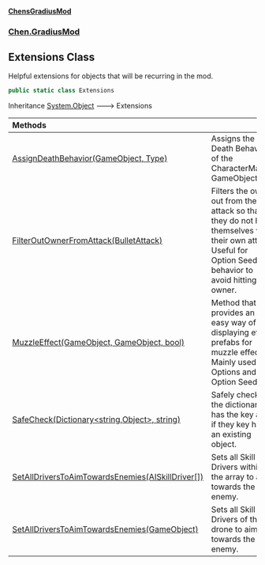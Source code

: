 #### [ChensGradiusMod](index 'index')
### [Chen.GradiusMod](neHTXX+yFsk1RpXqjkv9zg 'Chen.GradiusMod')
## Extensions Class
Helpful extensions for objects that will be recurring in the mod.  
```csharp
public static class Extensions
```

Inheritance [System.Object](https://docs.microsoft.com/en-us/dotnet/api/System.Object 'System.Object') &#129106; Extensions  

| Methods | |
| :--- | :--- |
| [AssignDeathBehavior(GameObject, Type)](lm5QfeIEC4A80PITFu34bQ 'Chen.GradiusMod.Extensions.AssignDeathBehavior(UnityEngine.GameObject, System.Type)') | Assigns the Death Behavior of the CharacterMaster GameObject.<br/> |
| [FilterOutOwnerFromAttack(BulletAttack)](Tqr3eIr8BwWGwm6rgpylvQ 'Chen.GradiusMod.Extensions.FilterOutOwnerFromAttack(RoR2.BulletAttack)') | Filters the owner out from the attack so that they do not hit themselves with their own attack.<br/>Useful for Option Seeds' behavior to avoid hitting the owner.<br/> |
| [MuzzleEffect(GameObject, GameObject, bool)](7roQPfGASRtMvS48E57GWQ 'Chen.GradiusMod.Extensions.MuzzleEffect(UnityEngine.GameObject, UnityEngine.GameObject, bool)') | Method that provides an easy way of displaying effect prefabs for muzzle effects.<br/>Mainly used for Options and Option Seeds.<br/> |
| [SafeCheck(Dictionary&lt;string,Object&gt;, string)](UcBLHVdDDZkETVaa0moaRw 'Chen.GradiusMod.Extensions.SafeCheck(System.Collections.Generic.Dictionary&lt;string,UnityEngine.Object&gt;, string)') | Safely checks if the dictionary has the key and if they key has an existing object.<br/> |
| [SetAllDriversToAimTowardsEnemies(AISkillDriver[])](gnPOJV62YUPZiTf4ltA7QA 'Chen.GradiusMod.Extensions.SetAllDriversToAimTowardsEnemies(RoR2.CharacterAI.AISkillDriver[])') | Sets all Skill Drivers within the array to aim towards the enemy.<br/> |
| [SetAllDriversToAimTowardsEnemies(GameObject)](dJhiosGXV8eLrawB7h83Bg 'Chen.GradiusMod.Extensions.SetAllDriversToAimTowardsEnemies(UnityEngine.GameObject)') | Sets all Skill Drivers of the drone to aim towards the enemy.<br/> |

